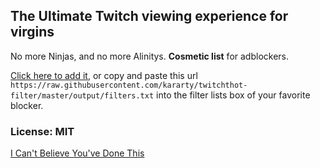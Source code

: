 ## The Ultimate Twitch viewing experience for virgins
No more Ninjas, and no more Alinitys. **Cosmetic list** for adblockers.

[Click here to add it](abp:subscribe?location=https%3A%2F%2Fraw.githubusercontent.com%2FKararTY%2FTwitchThot-Filter%2Fmaster%2Foutput%2Ffilters.txt&amp;title=TwitchThot%20Cosmetic%20Filter), or copy and paste this url `https://raw.githubusercontent.com/kararty/twitchthot-filter/master/output/filters.txt` into the filter lists box of your favorite blocker.

### License: MIT
[I Can't Believe You've Done This](https://www.youtube.com/watch?v=_X6VoFBCE9k)
